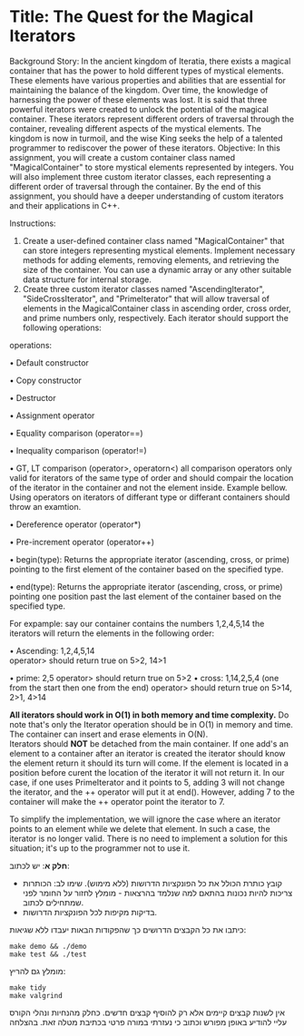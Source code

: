 # Title: The Quest for the Magical Iterators

Background Story: In the ancient kingdom of Iteratia, there exists a magical container that has the power to hold different types of mystical elements. These elements have various properties and abilities that are essential for maintaining the balance of the kingdom. Over time, the knowledge of harnessing the power of these elements was lost. It is said that three powerful iterators were created to unlock the potential of the magical container. These iterators represent different orders of traversal through the container, revealing different aspects of the mystical elements. The kingdom is now in turmoil, and the wise King seeks the help of a talented programmer to rediscover the power of these iterators.
Objective: In this assignment, you will create a custom container class named "MagicalContainer" to store mystical elements represented by integers. You will also implement three custom iterator classes, each representing a different order of traversal through the container. By the end of this assignment, you should have a deeper understanding of custom iterators and their applications in C++.

Instructions:
1.	Create a user-defined container class named "MagicalContainer" that can store integers representing mystical elements. Implement necessary methods for adding elements, removing elements, and retrieving the size of the container. You can use a dynamic array or any other suitable data structure for internal storage.
2.	Create three custom iterator classes named "AscendingIterator", "SideCrossIterator", and "PrimeIterator" that will allow traversal of elements in the MagicalContainer class in ascending order, cross order, and prime numbers only, respectively. Each iterator should support the following operations:

operations:

•	Default constructor

•	Copy constructor

•	Destructor

•	Assignment operator

•	Equality comparison (operator==)

•	Inequality comparison (operator!=)

•	GT, LT comparison (operator>, operatorn<) all comparison operators only valid for iterators of the same type of order and should compair the location of the iterator in the container and not the element inside. Example bellow. Using operators on iterators of differant type or differant containers should throw an examtion. 
 
•	Dereference operator (operator*)

•	Pre-increment operator (operator++)

•	begin(type): Returns the appropriate iterator (ascending, cross, or prime) pointing to the first element of the container based on the specified type.

•	end(type): Returns the appropriate iterator (ascending, cross, or prime) pointing one position past the last element of the container based on the specified type.

For expample: say our container contains the numbers 1,2,4,5,14 the iterators will return the elements in the following order:

• Ascending: 1,2,4,5,14   
operator> should return true on 5>2, 14>1

• prime: 2,5
operator> should return true on 5>2
• cross: 1,14,2,5,4  (one from the start then one from the end)
operator> should return true on 5>14, 2>1, 4>14

**All iterators should work in O(1) in both memory and time complexity.** Do note that's only the Iterator operation should be in O(1) in memory and time.
The container can insert and erase elements in O(N).  
Iterators should **NOT** be detached from the main container. If one add's an element to a container after an iterator is created the iterator should know the element return it should its turn will come. If the element is located in a position before curent the location of the iterator it will not return it. 
In our case, if one uses PrimeIterator and it points to 5, adding 3 will not change the iterator, and the ++ operator will put it at end(). However, adding 7 to the container will make the ++ operator point the iterator to 7.

To simplify the implementation, we will ignore the case where an iterator points to an element while we delete that element. In such a case, the iterator is no longer valid. There is no need to implement a solution for this situation; it's up to the programmer not to use it.



**חלק א**: יש לכתוב: 

* קובץ כותרת הכולל את כל הפונקציות הדרושות (ללא מימוש). שימו לב: הכותרות צריכות להיות נכונות בהתאם למה שנלמד בהרצאות - מומלץ לחזור על החומר לפני שמתחילים לכתוב.
* בדיקות מקיפות לכל הפונקציות הדרושות.
  
כיתבו את כל הקבצים הדרושים כך שהפקודות הבאות יעבדו ללא שגיאות:

<div dir='ltr'>

    make demo && ./demo
	make test && ./test

</div>

מומלץ גם להריץ:

<div dir='ltr'>

    make tidy
    make valgrind

</div>

אין לשנות קבצים קיימים אלא רק להוסיף קבצים חדשים.
כחלק מהנחיות ונהלי הקורס עליי להודיע באופן מפורש וכתוב כי נעזרתי במורה פרטי בכתיבת מטלה זאת.
בהצלחה
